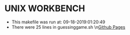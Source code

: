 # UNIX WORKBENCH
* This makefile was run at: 09-18-2019:01:20:49
* There were 25 lines in guessinggame.sh
\n[Github Pages](https://beesdays.github.io/unixbench/)
